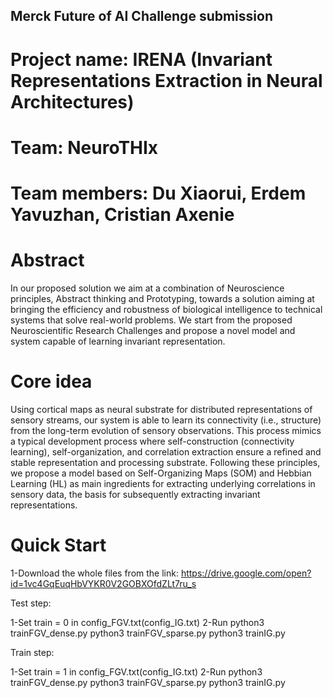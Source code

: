 ## Merck Future of AI Challenge submission

# Project name: IRENA (Invariant Representations Extraction in Neural Architectures)
# Team: NeuroTHIx
# Team members: Du Xiaorui, Erdem Yavuzhan, Cristian Axenie

# Abstract
In our proposed solution we aim at a combination of Neuroscience principles, Abstract thinking and Prototyping, towards a solution aiming at bringing the efficiency and robustness of biological intelligence to technical systems that solve real-world problems. We start from the proposed Neuroscientific Research Challenges and propose a novel model and system capable of learning invariant representation.

# Core idea
Using cortical maps as neural substrate for distributed representations of sensory streams, our system is able to learn its connectivity (i.e., structure) from the long-term evolution of sensory observations. This process mimics a typical development process where self-construction (connectivity learning), self-organization, and correlation extraction ensure a refined and stable representation and processing substrate. Following these principles, we propose a model based on Self-Organizing Maps (SOM) and Hebbian Learning (HL) as main ingredients for extracting underlying correlations in sensory data, the basis for subsequently extracting invariant representations.

# Quick Start

1-Download the whole files from the link:
https://drive.google.com/open?id=1vc4GqEuqHbVYKR0V2GOBXOfdZLt7ru_s

Test step:

1-Set train = 0 in config_FGV.txt(config_IG.txt)
2-Run python3 trainFGV_dense.py
      python3 trainFGV_sparse.py
      python3 trainIG.py


Train step:

1-Set train = 1 in config_FGV.txt(config_IG.txt)
2-Run python3 trainFGV_dense.py
      python3 trainFGV_sparse.py
      python3 trainIG.py


